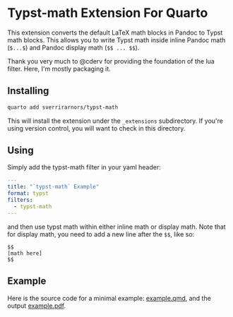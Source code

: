 # Typst-math Extension For Quarto

This extension converts the default LaTeX math blocks in Pandoc to Typst math blocks. This allows you to write Typst math inside inline Pandoc math (`$...$`) and Pandoc display math (`$$ ... $$`).

Thank you very much to @cderv for providing the foundation of the lua filter. Here, I'm mostly packaging it.

## Installing

```bash
quarto add sverrirarnors/typst-math
```

This will install the extension under the `_extensions` subdirectory.
If you're using version control, you will want to check in this directory.

## Using

Simply add the typst-math filter in your yaml header:

```yaml
---
title: "`typst-math` Example"
format: typst
filters:
  - typst-math
---
```

and then use typst math within either inline math or display math. Note that for display math, you need to add a new line after the `$$`, like so:

```
$$
[math here]
$$
```

## Example

Here is the source code for a minimal example: [example.qmd](example.qmd), and the output [example.pdf](example.pdf).
